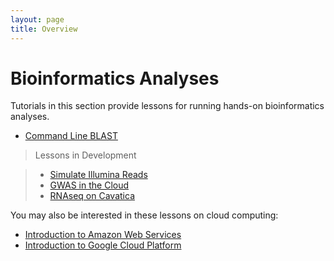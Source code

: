 ```yaml
---
layout: page
title: Overview
---
```


Bioinformatics Analyses
=======================

Tutorials in this section provide lessons for running hands-on bioinformatics analyses.

- [Command Line BLAST](BLAST-Command-Line/BLAST1.md)

> Lessons in Development

> - [Simulate Illumina Reads](Simulate_Illumina_Reads.md)
> - [GWAS in the Cloud](GWAS-in-the-cloud/index.md)
> - [RNAseq on Cavatica](RNAseq-on-Cavatica/rna_seq_1.md)

You may also be interested in these lessons on cloud computing:

- [Introduction to Amazon Web Services](../Cloud-Platforms/Introduction_to_Amazon_Web_Services/introtoaws1.md)
- [Introduction to Google Cloud Platform](../Cloud-Platforms/Introduction-to-GCP/index.md)
